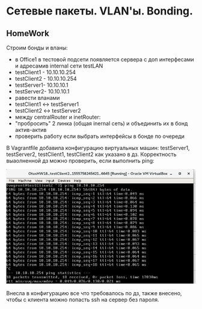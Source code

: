 # **Сетевые пакеты. VLAN'ы. Bonding.**

## **HomeWork**

Cтроим бонды и вланы:

- в Office1 в тестовой подсети появляется сервера с доп интерфесами и адресамив internal сети testLAN
- testClient1 - 10.10.10.254
- testClient2 - 10.10.10.254
- testServer1- 10.10.10.1
- testServer2- 10.10.10.1
- равести вланами
- testClient1 <-> testServer1
- testClient2 <-> testServer2
- между centralRouter и inetRouter:
- "пробросить" 2 линка (общая inernal сеть) и объединить их в бонд актив-актив
- проверить работу если выбрать интерфейсы в бонде по очереди

В Vagrantfile добавила конфигурацию виртуальных машин: testServer1, testServer2, testClient1, testClient2 как указано в дз.
Корректность выаолненной дз можно проверить, если выполнить ping:

![alt-текст](https://github.com/natali1701/OtusHW18/blob/master/Screenshot%20from%202019-04-20%2014-16-36.png)

Внесла в конфигурацию все что требовалось по дз, также внесено, чтобы с клиента можно попасть ssh на сервер без пароля.

